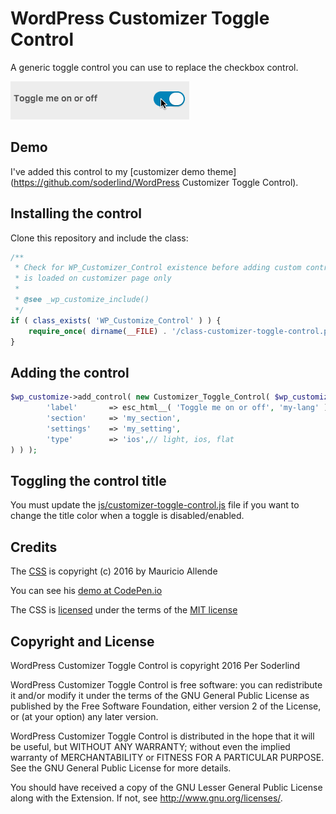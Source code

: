 # WordPress Customizer Toggle Control

A generic toggle control you can use to replace the checkbox control.

<img src="assets/customizer-toggle-control.gif" />

## Demo

I've added this control to my [customizer demo theme](https://github.com/soderlind/WordPress Customizer Toggle Control).

## Installing the control

Clone this repository and include the class:

```php
/**
 * Check for WP_Customizer_Control existence before adding custom control because WP_Customize_Control
 * is loaded on customizer page only
 *
 * @see _wp_customize_include()
 */
if ( class_exists( 'WP_Customize_Control' ) ) {
	require_once( dirname(__FILE) . '/class-customizer-toggle-control.php' );
}
```

## Adding the control

```php
$wp_customize->add_control( new Customizer_Toggle_Control( $wp_customize, 'my_control', array(
		'label'	      => esc_html__( 'Toggle me on or off', 'my-lang' ),
		'section'     => 'my_section',
		'settings'    => 'my_setting',
		'type'        => 'ios',// light, ios, flat
) ) );
```

## Toggling the control title

You must update the [js/customizer-toggle-control.js](js/customizer-toggle-control.js#L10-L15) file if you want to change the title color when a toggle is disabled/enabled.


## Credits

The [CSS](pure-css-toggle-buttons) is  copyright (c) 2016 by Mauricio Allende

You can see his [demo at CodePen.io](http://codepen.io/mallendeo/pen/eLIiG)

The CSS is [licensed](https://blog.codepen.io/legal/licensing/) under the terms of the [MIT license](http://opensource.org/licenses/MIT)

## Copyright and License

WordPress Customizer Toggle Control is copyright 2016 Per Soderlind

WordPress Customizer Toggle Control is free software: you can redistribute it and/or modify it under the terms of the GNU General Public License as published by the Free Software Foundation, either version 2 of the License, or (at your option) any later version.

WordPress Customizer Toggle Control is distributed in the hope that it will be useful, but WITHOUT ANY WARRANTY; without even the implied warranty of MERCHANTABILITY or FITNESS FOR A PARTICULAR PURPOSE. See the GNU General Public License for more details.

You should have received a copy of the GNU Lesser General Public License along with the Extension. If not, see http://www.gnu.org/licenses/.
